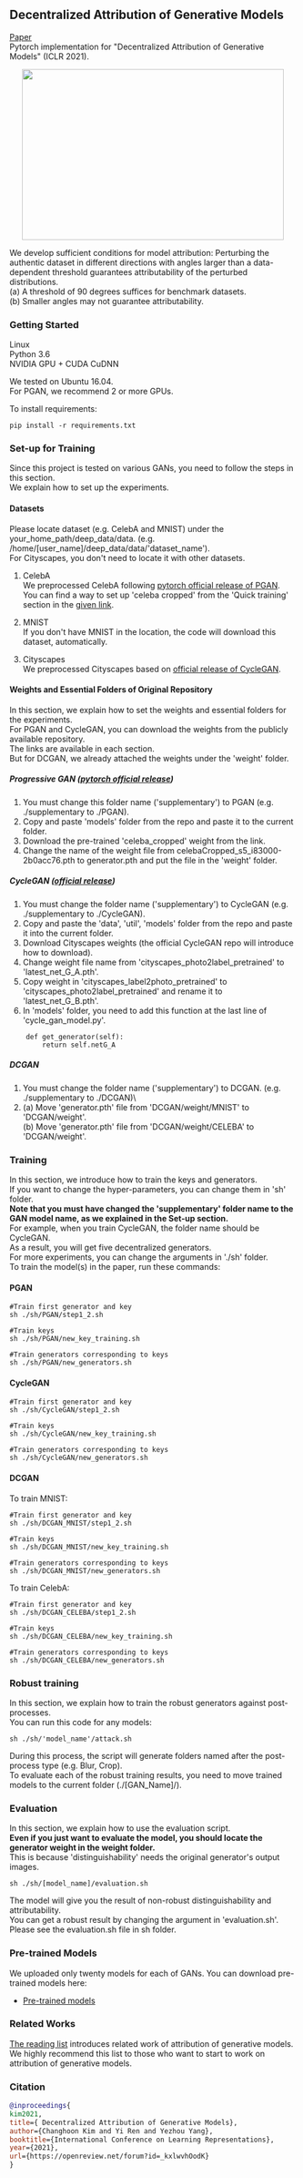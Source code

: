 ## Decentralized Attribution of Generative Models
[Paper](https://arxiv.org/abs/2010.13974)\
Pytorch implementation for "Decentralized Attribution of Generative Models" (ICLR 2021).
<p align="center">
  <img width="460" height="300" src="https://github.com/chkimmmmm/supplementary/blob/master/images/fig1.png">
</p>

We develop sufficient conditions for model attribution: Perturbing the authentic dataset in different directions with angles larger than a data-dependent threshold guarantees attributability of the perturbed distributions.\
(a) A threshold of 90 degrees suffices for benchmark datasets. \
(b) Smaller angles may not guarantee attributability.


### Getting Started
Linux \
Python 3.6 \
NVIDIA GPU + CUDA CuDNN

We tested on Ubuntu 16.04.\
For PGAN, we recommend 2 or more GPUs.

To install requirements:

```setup
pip install -r requirements.txt
```

### Set-up for Training
Since this project is tested on various GANs, you need to follow the steps in this section.\
We explain how to set up the experiments.

#### Datasets
Please locate dataset (e.g. CelebA and MNIST) under the your_home_path/deep_data/data. (e.g. /home/[user_name]/deep_data/data/'dataset_name').\
For Cityscapes, you don't need to locate it with other datasets.

1. CelebA\
We preprocessed CelebA following [pytorch official release of PGAN](https://github.com/facebookresearch/pytorch_GAN_zoo).\
You can find a way to set up 'celeba cropped' from the 'Quick training' section in the [given link](https://github.com/facebookresearch/pytorch_GAN_zoo).

2. MNIST\
If you don't have MNIST in the location, the code will download this dataset, automatically. 

3. Cityscapes\
We preprocessed Cityscapes based on [official release of CycleGAN](https://github.com/junyanz/pytorch-CycleGAN-and-pix2pix).


#### Weights and Essential Folders of Original Repository
In this section, we explain how to set the weights and essential folders for the experiments.\
For PGAN and CycleGAN, you can download the weights from the publicly available repository.\
The links are available in each section. \
But for DCGAN, we already attached the weights under the 'weight' folder.


##### Progressive GAN ([pytorch official release](https://github.com/facebookresearch/pytorch_GAN_zoo))
1. You must change this folder name ('supplementary') to PGAN (e.g. ./supplementary to ./PGAN).
2. Copy and paste 'models' folder from the repo and paste it to the current folder.
3. Download the pre-trained 'celeba_cropped' weight from the link. 
4. Change the name of the weight file from celebaCropped_s5_i83000-2b0acc76.pth to generator.pth and put the file in the 'weight' folder.


##### CycleGAN ([official release](https://github.com/junyanz/CycleGAN))
1. You must change the folder name ('supplementary') to CycleGAN (e.g. ./supplementary to ./CycleGAN).
2. Copy and paste the 'data', 'util', 'models' folder from the repo and paste it into the current folder.
3. Download Cityscapes weights (the official CycleGAN repo will introduce how to download).
4. Change weight file name from 'cityscapes_photo2label_pretrained' to 'latest_net_G_A.pth'.
4. Copy weight in 'cityscapes_label2photo_pretrained' to 'cityscapes_photo2label_pretrained' and rename it to 'latest_net_G_B.pth'.
4. In 'models' folder, you need to add this function at the last line of 'cycle_gan_model.py'.
```add
    def get_generator(self):
        return self.netG_A
```


##### DCGAN
1. You must change the folder name ('supplementary') to DCGAN. (e.g. ./supplementary to ./DCGAN)\
2. (a) Move 'generator.pth' file from 'DCGAN/weight/MNIST' to 'DCGAN/weight'.\
   (b) Move 'generator.pth' file from 'DCGAN/weight/CELEBA' to 'DCGAN/weight'.


### Training
In this section, we introduce how to train the keys and generators.\
If you want to change the hyper-parameters, you can change them in 'sh' folder.\
**Note that you must have changed the 'supplementary' folder name to the GAN model name, as we explained in the Set-up section.**\
For example, when you train CycleGAN, the folder name should be CycleGAN. \
As a result, you will get five decentralized generators.\
For more experiments, you can change the arguments in './sh' folder. \
To train the model(s) in the paper, run these commands:

#### PGAN
```
#Train first generator and key
sh ./sh/PGAN/step1_2.sh

#Train keys
sh ./sh/PGAN/new_key_training.sh

#Train generators corresponding to keys
sh ./sh/PGAN/new_generators.sh
```

#### CycleGAN
```
#Train first generator and key
sh ./sh/CycleGAN/step1_2.sh

#Train keys
sh ./sh/CycleGAN/new_key_training.sh

#Train generators corresponding to keys
sh ./sh/CycleGAN/new_generators.sh
```



#### DCGAN
To train MNIST:
```
#Train first generator and key
sh ./sh/DCGAN_MNIST/step1_2.sh

#Train keys
sh ./sh/DCGAN_MNIST/new_key_training.sh

#Train generators corresponding to keys
sh ./sh/DCGAN_MNIST/new_generators.sh
```


To train CelebA:
```
#Train first generator and key
sh ./sh/DCGAN_CELEBA/step1_2.sh

#Train keys
sh ./sh/DCGAN_CELEBA/new_key_training.sh

#Train generators corresponding to keys
sh ./sh/DCGAN_CELEBA/new_generators.sh
```


### Robust training
In this section, we explain how to train the robust generators against post-processes.\
You can run this code for any models:
```Robust Training
sh ./sh/'model_name'/attack.sh
```

During this process, the script will generate folders named after the post-process type (e.g. Blur, Crop).\
To evaluate each of the robust training results, you need to move trained models to the current folder (./[GAN_Name]/).



### Evaluation
In this section, we explain how to use the evaluation script.\
**Even if you just want to evaluate the model, you should locate the generator weight in the weight folder.**\
This is because 'distinguishability' needs the original generator's output images.
```eval
sh ./sh/[model_name]/evaluation.sh
```
The model will give you the result of non-robust distinguishability and attributability.\
You can get a robust result by changing the argument in 'evaluation.sh'.\
Please see the evaluation.sh file in sh folder.


### Pre-trained Models
We uploaded only twenty models for each of GANs.
You can download pre-trained models here:
- [Pre-trained models](https://drive.google.com/drive/folders/1j72a7YtpCM0TJTQz0A4Nr20qPyTj7CHZ?usp=sharing) 


### Related Works
[The reading list](https://github.com/ASU-Active-Perception-Group/awesome_attribution_of_generative_models) introduces related work of attribution of generative models.\
We highly recommend this list to those who want to start to work on attribution of generative models.

### Citation
```bibtex
@inproceedings{
kim2021,
title={ Decentralized Attribution of Generative Models},
author={Changhoon Kim and Yi Ren and Yezhou Yang},
booktitle={International Conference on Learning Representations},
year={2021},
url={https://openreview.net/forum?id=_kxlwvhOodK}
}
```